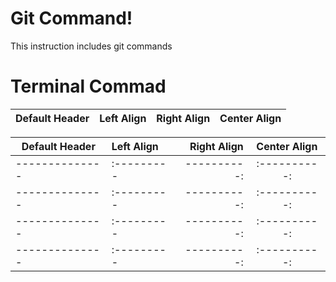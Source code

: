 # Git Command!
This instruction includes git commands 

# Terminal Commad
Default Header | Left Align | Right Align | Center Align |
| --- | :-- | --: | :-: |

| Default Header | Left Align | Right Align | Center Align |
| -------------- | :--------- | ----------: | :----------: |
| -------------- | :--------- | ----------: | :----------: |
| -------------- | :--------- | ----------: | :----------: |
| -------------- | :--------- | ----------: | :----------: |
| -------------- | :--------- | ----------: | :----------: |

